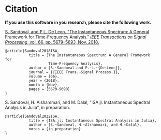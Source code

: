 # Citation

**If you use this software in you research, please cite the following work.**

[S. Sandoval, and P L. De Leon. "The Instantaneous Spectrum: A General Framework for Time-Frequency Analysis." *IEEE Transactions on Signal Processing*, vol. 66, pp. 5679–5693, Nov. 2018.](https://web.nmsu.edu/~spsandov/ISA/literature.html#openModal1)

```
@article{Sandoval2018ISA,
           title = {The Instantaneous Spectrum: A General Framework for
                    Time-Frequency Analysis},
           author = {S.~Sandoval and P.~L.~{De~Leon}},
           journal = {{IEEE Trans.~Signal Process.}},
           volume = {66},
           year = {2018},
           month = {Nov},
           pages = {5679-5693}
}
```

S. Sandoval, H. Alshammari, and M. Dalal, "ISA.jl: Instantaneous Spectral Analysis in Julia", in preparation.
```
@article{Sandoval2022ISA,
           title = {ISA.jl: Instantaneous Spectral Analysis in Julia},
           author = {S.~Sandoval, H.~Alshammari, and M.~Dalal},
           notes = {in preparation}
}
```
